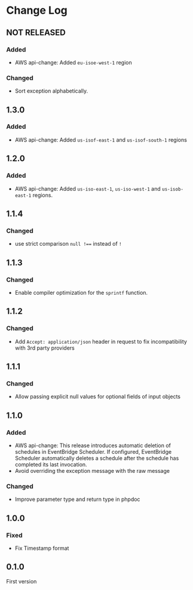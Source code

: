 # Change Log

## NOT RELEASED

### Added

- AWS api-change: Added `eu-isoe-west-1` region

### Changed

- Sort exception alphabetically.

## 1.3.0

### Added

- AWS api-change: Added `us-isof-east-1`  and `us-isof-south-1` regions

## 1.2.0

### Added

- AWS api-change: Added `us-iso-east-1`, `us-iso-west-1` and `us-isob-east-1` regions.

## 1.1.4

### Changed

- use strict comparison `null !==` instead of `!`

## 1.1.3

### Changed

- Enable compiler optimization for the `sprintf` function.

## 1.1.2

### Changed

- Add `Accept: application/json` header in request to fix incompatibility with 3rd party providers

## 1.1.1

### Changed

- Allow passing explicit null values for optional fields of input objects

## 1.1.0

### Added

- AWS api-change: This release introduces automatic deletion of schedules in EventBridge Scheduler. If configured, EventBridge Scheduler automatically deletes a schedule after the schedule has completed its last invocation.
- Avoid overriding the exception message with the raw message

### Changed

- Improve parameter type and return type in phpdoc

## 1.0.0

### Fixed

- Fix Timestamp format

## 0.1.0

First version
